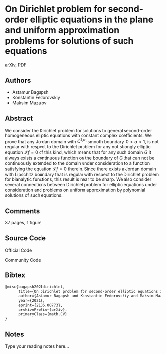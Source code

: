 
# On Dirichlet problem for second-order elliptic equations in the plane and uniform approximation problems for solutions of such equations

[arXiv](https://arxiv.org/abs/2106.0773), [PDF](https://arxiv.org/pdf/2106.0773.pdf)

## Authors

- Astamur Bagapsh
- Konstantin Fedorovskiy
- Maksim Mazalov

## Abstract

We consider the Dirichlet problem for solutions to general second-order homogeneous elliptic equations with constant complex coefficients. We prove that any Jordan domain with $C^{1,\alpha}$-smooth boundary, $0<\alpha<1$, is not regular with respect to the Dirichlet problem for any not strongly elliptic equation $\mathcal Lf=0$ of this kind, which means that for any such domain $G$ it always exists a continuous function on the boundary of $G$ that can not be continuously extended to the domain under consideration to a function satisfying the equation $\mathcal Lf=0$ therein. Since there exists a Jordan domain with Lipschitz boundary that is regular with respect to the Dirichlet problem for bianalytic functions, this result is near to be sharp. We also consider several connections between Dirichlet problem for elliptic equations under consideration and problems on uniform approximation by polynomial solutions of such equations.

## Comments

37 pages, 1 figure

## Source Code

Official Code



Community Code



## Bibtex

```tex
@misc{bagapsh2021dirichlet,
      title={On Dirichlet problem for second-order elliptic equations in the plane and uniform approximation problems for solutions of such equations}, 
      author={Astamur Bagapsh and Konstantin Fedorovskiy and Maksim Mazalov},
      year={2021},
      eprint={2106.00773},
      archivePrefix={arXiv},
      primaryClass={math.CV}
}
```

## Notes

Type your reading notes here...

